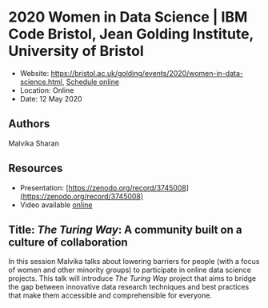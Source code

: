 # 2020 Women in Data Science | IBM Code Bristol, Jean Golding Institute, University of Bristol

- Website: https://bristol.ac.uk/golding/events/2020/women-in-data-science.html, [Schedule online](https://www.meetup.com/IBM-Code-Bristol/events/270333599/)
- Location: Online
- Date: 12 May 2020

## Authors

Malvika Sharan

## Resources

- Presentation: [https://zenodo.org/record/3745008](https://zenodo.org/record/3745008)
- Video available [online](https://www.bigmarker.com/ibm-developer-uki/Women-in-Data-Science-IBM-Code-Bristol?bmid=2581093331c4)

## Title: _The Turing Way_: A community built on a culture of collaboration

In this session Malvika talks about lowering barriers for people (with a focus of women and other minority groups) to participate in online data science projects.
This talk will introduce _The Turing Way_ project that aims to bridge the gap between innovative data research techniques and best practices that make them accessible and comprehensible for everyone.
